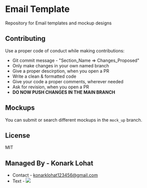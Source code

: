 # Email Template

Repository for Email templates and mockup designs

## Contributing

Use a proper code of conduct while making contributions:

- Git commit message - "Section_Name => Changes_Proposed"
- Only make changes in your own named branch
- Give a proper descirption, when you open a PR
- Write a clean & formatted code
- Give your code a proper comments, wherever needed
- Ask for revision, when you open a PR
- **DO NOW PUSH CHANGES IN THE MAIN BRANCH**

## Mockups

You can submit or search different mockups in the `mock_up` branch.

## License

MIT

## Managed By - Konark Lohat
- Contact - konarklohat123456@gmail.com
- Text - [<img src="https://img.icons8.com/officel/16/000000/whatsapp.png"/>](https://api.whatsapp.com/send/?phone=917529856345&text=Hey)

